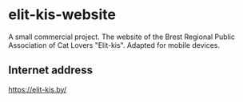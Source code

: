 # elit-kis-website
A small commercial project. The website of the Brest Regional Public Association of Cat Lovers "Elit-kis". Adapted for mobile devices.

## Internet address
https://elit-kis.by/

